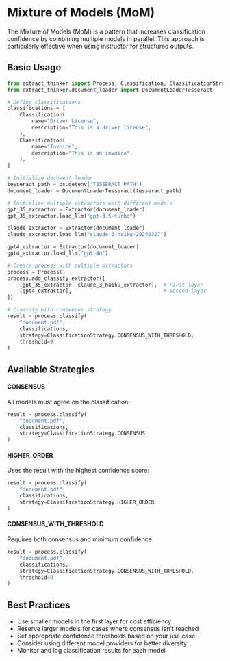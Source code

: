 # Mixture of Models (MoM)

The Mixture of Models (MoM) is a pattern that increases classification confidence by combining multiple models in parallel. This approach is particularly effective when using instructor for structured outputs.

## Basic Usage

```python
from extract_thinker import Process, Classification, ClassificationStrategy
from extract_thinker.document_loader import DocumentLoaderTesseract

# Define classifications
classifications = [
    Classification(
        name="Driver License",
        description="This is a driver license",
    ),
    Classification(
        name="Invoice",
        description="This is an invoice",
    ),
]

# Initialize document loader
tesseract_path = os.getenv("TESSERACT_PATH")
document_loader = DocumentLoaderTesseract(tesseract_path)

# Initialize multiple extractors with different models
gpt_35_extractor = Extractor(document_loader)
gpt_35_extractor.load_llm("gpt-3.5-turbo")

claude_extractor = Extractor(document_loader)
claude_extractor.load_llm("claude-3-haiku-20240307")

gpt4_extractor = Extractor(document_loader)
gpt4_extractor.load_llm("gpt-4o")

# Create process with multiple extractors
process = Process()
process.add_classify_extractor([
    [gpt_35_extractor, claude_3_haiku_extractor],  # First layer
    [gpt4_extractor],                              # Second layer
])

# Classify with consensus strategy
result = process.classify(
    "document.pdf",
    classifications,
    strategy=ClassificationStrategy.CONSENSUS_WITH_THRESHOLD,
    threshold=9
)
```

## Available Strategies

#### CONSENSUS
All models must agree on the classification:

```python
result = process.classify(
    "document.pdf",
    classifications,
    strategy=ClassificationStrategy.CONSENSUS
)
```

#### HIGHER_ORDER
Uses the result with the highest confidence score:

```python
result = process.classify(
    "document.pdf",
    classifications,
    strategy=ClassificationStrategy.HIGHER_ORDER
)
```

#### CONSENSUS_WITH_THRESHOLD
Requires both consensus and minimum confidence:

```python
result = process.classify(
    "document.pdf",
    classifications,
    strategy=ClassificationStrategy.CONSENSUS_WITH_THRESHOLD,
    threshold=9
)
```

## Best Practices

- Use smaller models in the first layer for cost efficiency
- Reserve larger models for cases where consensus isn't reached
- Set appropriate confidence thresholds based on your use case
- Consider using different model providers for better diversity
- Monitor and log classification results for each model
